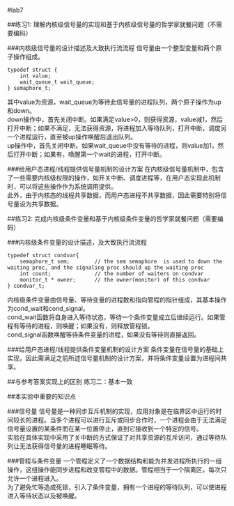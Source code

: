 #lab7

##练习1: 理解内核级信号量的实现和基于内核级信号量的哲学家就餐问题（不需要编码）

###内核级信号量的设计描述及大致执行流流程
信号量由一个整型变量和两个原子操作组成。  
```
typedef struct {
    int value;
    wait_queue_t wait_queue;
} semaphore_t;
```  
其中value为资源，wait_queue为等待此信号量的进程队列，两个原子操作为up和down。  
down操作中，首先关闭中断。如果满足value>0，则获得资源，value减1，然后打开中断；如果不满足，无法获得资源，将进程加入等待队列，打开中断，调度另一个进程运行，直至被up操作唤醒后退出队列。  
up操作中，首先关闭中断。如果wait_queue中没有等待的进程，则value加1，然后打开中断；如果有，唤醒第一个wait的进程，打开中断。

###给用户态进程/线程提供信号量机制的设计方案
在内核级信号量机制中，包含了一些需要内核级权限的操作，如开关中断、调度进程等，在用户态实现此机制时，可以将这些操作作为系统调用提供。   
此外，由于内核态的线程共享数据，而用户态进程不共享数据，因此需要特别将信号量设为共享数据。

##练习2: 完成内核级条件变量和基于内核级条件变量的哲学家就餐问题（需要编码）

###内核级条件变量的设计描述，及大致执行流流程
```
typedef struct condvar{
    semaphore_t sem;        // the sem semaphore  is used to down the waiting proc, and the signaling proc should up the waiting proc
    int count;              // the number of waiters on condvar
    monitor_t * owner;      // the owner(monitor) of this condvar
} condvar_t;
```  
内核级条件变量由信号量、等待变量的进程数和指向管程的指针组成，其基本操作为cond_wait和cond_signal。  
cond_wait函数将自身进入等待状态，等待一个条件变量成立后继续运行。如果管程有等待的进程，则唤醒；如果没有，则释放管程锁。  
cond_signal函数唤醒等待条件变量的进程，如果没有等待则直接返回。

###给用户态进程/线程提供条件变量机制的设计方案 
条件变量在信号量的基础上实现，因此需满足之前所述信号量机制的设计方案，并将条件变量设置为进程间共享。

##与参考答案实现上的区别
练习二：基本一致

##本实验中重要的知识点

###信号量
信号量是一种同步互斥机制的实现，应用对象是在临界区中运行的时间较长的进程。当多个进程可以进行互斥或同步合作时，一个进程会由于无法满足信号量设置的某条件而在某一位置停止，直到它接收到一个特定的信号。  
实验在具体实现中采用了关中断的方式保证了对共享资源的互斥访问，通过等待队列让无法获得信号量的进程睡眠等待。

###管程与条件变量
一个管程定义了一个数据结构和能为并发进程所执行的一组操作，这组操作能同步进程和改变管程中的数据。管程相当于一个隔离区，每次只允许一个进程进入。  
为了避免忙等造成死锁，引入了条件变量，拥有一个进程的等待队列，可以使进程进入等待状态以及被唤醒。  
